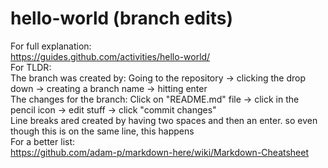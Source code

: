 # hello-world (branch edits)
For full explanation:  
https://guides.github.com/activities/hello-world/  
For TLDR:  
The branch was created by: Going to the repository -> clicking the drop down -> creating a branch name -> hitting enter  
The changes for the branch: Click on "README.md" file -> click in the pencil icon -> edit stuff -> click "commit changes"  
Line breaks ared created by having two spaces and then an enter. so even though this is on the same line, this happens  
For a better list:  
https://github.com/adam-p/markdown-here/wiki/Markdown-Cheatsheet
